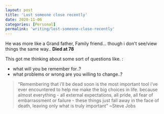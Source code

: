 ```yaml
---
layout: post
title: 'Lost someone close recently'
date: 2020-11-06
categories: [Personal]
permalink: 'writing/lost-someone-close-recently'
---
```



He was more like a Grand father, Family friend... though i don't see/view things the same way.. **Died at 78**


This got me thinking about some sort of questions like. :

* what will you be remember for..?
* what problems or wrong are you willing to change..?


> “Remembering that i’ll be dead soon is the most important tool i’ve ever encountered to help me make the big choices in life. because almost everything - all external expectations, all pride, all fear of embarrassment or failure - these things just fall away in the face of death, leaving only what is truly important”
~Steve Jobs
